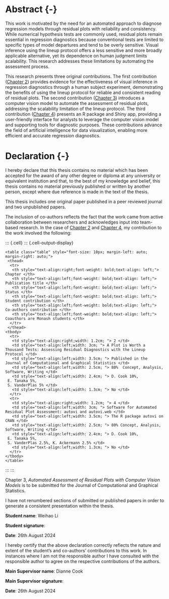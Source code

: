 # Abstract {-}

This work is motivated by the need for an automated approach to diagnose regression models through residual plots with reliability and consistency. While numerical hypothesis tests are commonly used, residual plots remain essential in regression diagnostics because conventional tests are limited to specific types of model departures and tend to be overly sensitive. Visual inference using the lineup protocol offers a less sensitive and more broadly applicable alternative, yet its dependence on human judgment limits scalability. This research addresses these limitations by automating the assessment process.

This research presents three original contributions. The first contribution ([Chapter 2](#sec-first-paper)) provides evidence for the effectiveness of visual inference in regression diagnostics through a human subject experiment, demonstrating the benefits of using the lineup protocol for reliable and consistent reading of residual plots. The second contribution ([Chapter 3](#sec-second-paper)) introduces a computer vision model to automate the assessment of residual plots, addressing the scalability limitation of the lineup protocol. The third contribution ([Chapter 4](#sec-third-paper)) presents an R package and Shiny app, providing a user-friendly interface for analysts to leverage the computer vision model and supporting tools for diagnostic purposes. These contributions advance the field of artificial intelligence for data visualization, enabling more efficient and accurate regression diagnostics.

# Declaration {-}

I hereby declare that this thesis contains no material which has been accepted for the award of any other degree or diploma at any university or equivalent institution and that, to the best of my knowledge and belief, this thesis contains no material previously published or written by another person, except where due reference is made in the text of the thesis.

This thesis includes one original paper published in a peer reviewed journal and two unpublished papers.

The inclusion of co-authors reflects the fact that the work came from active collaboration between researchers and acknowledges input into team-based research. In the case of [Chapter 2](#sec-first-paper) and [Chapter 4](#sec-third-paper), my contribution to the work involved the following:






::: {.cell}
::: {.cell-output-display}

`````{=html}
<table class="table" style="font-size: 10px; margin-left: auto; margin-right: auto;">
 <thead>
  <tr>
   <th style="text-align:right;font-weight: bold;text-align: left;"> Chapter </th>
   <th style="text-align:left;font-weight: bold;text-align: left;"> Publication title </th>
   <th style="text-align:left;font-weight: bold;text-align: left;"> Status </th>
   <th style="text-align:left;font-weight: bold;text-align: left;"> Student contribution </th>
   <th style="text-align:left;font-weight: bold;text-align: left;"> Co-authors contribution </th>
   <th style="text-align:left;font-weight: bold;text-align: left;"> Coauthors are Monash students </th>
  </tr>
 </thead>
<tbody>
  <tr>
   <td style="text-align:right;width: 1.2cm; "> 2 </td>
   <td style="text-align:left;width: 3cm; "> A Plot is Worth a Thousand Tests: Assessing Residual Diagnostics with the Lineup Protocol </td>
   <td style="text-align:left;width: 3.5cm; "> Published in the Journal of Computational and Graphical Statistics </td>
   <td style="text-align:left;width: 2.5cm; "> 80%  Concept, Analysis, Software, Writing </td>
   <td style="text-align:left;width: 2.4cm; "> D. Cook 10%,  
 E. Tanaka 5%, 
 S. VanderPlas 5% </td>
   <td style="text-align:left;width: 1.3cm; "> No </td>
  </tr>
  <tr>
   <td style="text-align:right;width: 1.2cm; "> 4 </td>
   <td style="text-align:left;width: 3cm; "> Software for Automated Residual Plot Assessment: autovi and autovi.web </td>
   <td style="text-align:left;width: 3.5cm; "> The R package autovi on CRAN </td>
   <td style="text-align:left;width: 2.5cm; "> 80% Concept, Analysis, Software, Writing </td>
   <td style="text-align:left;width: 2.4cm; "> D. Cook 10%,  
 E. Tanaka 5%, 
 S. VanderPlas 2.5%, K. Ackermann 2.5% </td>
   <td style="text-align:left;width: 1.3cm; "> No </td>
  </tr>
</tbody>
</table>

`````

:::
:::






Chapter 3, *Automated Assessment of Residual Plots with Computer Vision Models* is to be submitted for the Journal of Computational and Graphical Statistics. 


<!-- **The thesis is written in Australian spelling, except for Chapters 3 and 4, which use American spelling as specified by the publication venue.** -->

I have not renumbered sections of submitted or published papers in order to generate a consistent presentation within the thesis.

**Student name**: Weihao Li

**Student signature**: 

**Date**: 26th August 2024 

I hereby certify that the above declaration correctly reflects the nature and extent of the student’s and co-authors’ contributions to this work. In instances where I am not the responsible author I have consulted with the responsible author to agree on the respective contributions of the authors.

**Main Supervisor name**: Dianne Cook

**Main Supervisor signature**:

**Date**: 26th August 2024

